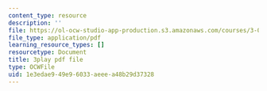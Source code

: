 ```yaml
---
content_type: resource
description: ''
file: https://ol-ocw-studio-app-production.s3.amazonaws.com/courses/3-091sc-introduction-to-solid-state-chemistry-fall-2010/1e3edae949e96033aeeea48b29d37328_giPLtjL0Mnc.pdf
file_type: application/pdf
learning_resource_types: []
resourcetype: Document
title: 3play pdf file
type: OCWFile
uid: 1e3edae9-49e9-6033-aeee-a48b29d37328
---
```

